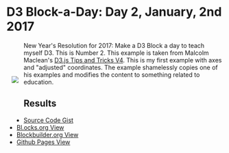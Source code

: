 # D3 Block-a-Day: Day 2, January, 2nd 2017

<a href="https://dbetebenner.github.io/D3_01022017/"><img src="https://gist.githubusercontent.com/dbetebenner/b9fd5200827c6057180aea837d1b6002/raw/56fb9f315373d229f1424da31cf1e1f1dfb791bb/preview.png" align="left" hspace="12" vspace="80"></a>

New Year's Resolution for 2017: Make a D3 Block a day to teach myself D3. This is Number 2. This example is
taken from Malcolm Maclean's [D3.js Tips and Tricks V4](https://leanpub.com/d3-t-and-t-v4/read). This is
my first example with axes and "adjusted" coordinates. The example shamelessly copies one of his examples 
and modifies the content to something related to education.

## Results

* [Source Code Gist](https://gist.github.com/dbetebenner/b9fd5200827c6057180aea837d1b6002)
* [Bl.ocks.org View](http://bl.ocks.org/dbetebenner/b9fd5200827c6057180aea837d1b6002)
* [Blockbuilder.org View](http://blockbuilder.org/dbetebenner/b9fd5200827c6057180aea837d1b6002)
* [Github Pages View](https://dbetebenner.github.io/D3_01022017/)
